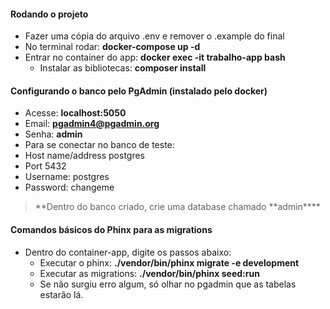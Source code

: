 #### Rodando o projeto

-   Fazer uma cópia do arquivo .env e remover o .example do final
-   No terminal rodar: **docker-compose up -d**
-   Entrar no container do app: **docker exec -it trabalho-app bash**
    -   Instalar as bibliotecas: **composer install**

#### Configurando o banco pelo PgAdmin (instalado pelo docker)

-   Acesse: **localhost:5050**
-   Email: **pgadmin4@pgadmin.org**
-   Senha: **admin**
-   Para se conectar no banco de teste:
-   Host name/address postgres
-   Port 5432
-   Username: postgres
-   Password: changeme

> **Dentro do banco criado, crie uma database chamado **admin\*\*\*\*

#### Comandos básicos do Phinx para as migrations

-   Dentro do container-app, digite os passos abaixo:
    -   Executar o phinx: **./vendor/bin/phinx migrate -e development**
    -   Executar as migrations: **./vendor/bin/phinx seed:run**
    -   Se não surgiu erro algum, só olhar no pgadmin que as tabelas estarão lá.
